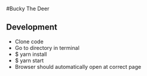 #Bucky The Deer

## Development
- Clone code
- Go to directory in terminal
- $ yarn install
- $ yarn start
- Browser should automatically open at correct page


